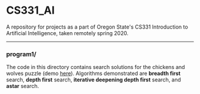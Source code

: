 # CS331_AI

A repository for projects as a part of Oregon State's CS331 Introduction to Artificial Intelligence, taken remotely spring 2020.

_____

### program1/

The code in this directory contains search solutions for the chickens and wolves puzzle (demo [here](https://scratch.mit.edu/projects/55981236/)). Algorithms demonstrated are **breadth first** search, **depth first** search, **iterative deepening depth first** search, and **astar** search.
